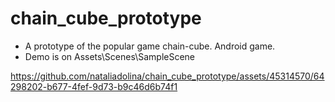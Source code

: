 # chain_cube_prototype
* A prototype of the popular game chain-cube. Android game.
* Demo is on Assets\Scenes\SampleScene

https://github.com/nataliadolina/chain_cube_prototype/assets/45314570/64298202-b677-4fef-9d73-b9c46d6b74f1


